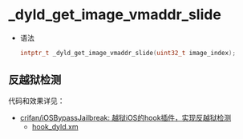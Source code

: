 # _dyld_get_image_vmaddr_slide

* 语法
  ```c
  intptr_t _dyld_get_image_vmaddr_slide(uint32_t image_index);
  ```

## 反越狱检测

代码和效果详见：

* [crifan/iOSBypassJailbreak: 越狱iOS的hook插件，实现反越狱检测](https://github.com/crifan/iOSBypassJailbreak)
  * [hook_dyld.xm](https://github.com/crifan/iOSBypassJailbreak/blob/main/iOSBypassJailbreak/hook_dyld.xm)
